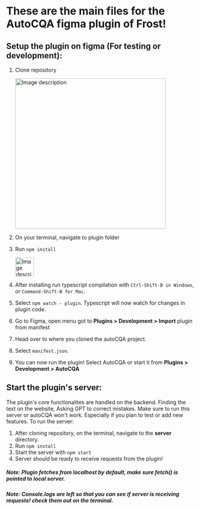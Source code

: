 # These are the main files for the AutoCQA figma plugin of Frost!

## Setup the plugin on figma (For testing or development):

1. Clone repository

   <img src="https://github.com/lxpocampoFrost/AutoCQA/assets/117623161/b2b6dff2-7a73-45ac-baa6-8981980e6cd0" alt="Image description" height="400">

3. On your terminal, navigate to plugin folder
4. Run  `npm install`
   
   <img src="https://github.com/lxpocampoFrost/AutoCQA/assets/117623161/9f00c5fb-2817-4a39-a2ef-8848650d451c" alt="Image description" height="50">

6. After installing run typescript compilation with `Ctrl-Shift-B in Windows`, or `Command-Shift-B for Mac`.
7. Select `npm watch - plugin`. Typescript will now watch for changes in plugin code.
8. Go to Figma, open menu got to **Plugins > Development > Import** plugin from manifest
9. Head over to where you cloned the autoCQA project.
10. Select `manifest.json`.
11. You can now run the plugin! Select AutoCQA or start it from **Plugins > Development > AutoCQA**


## Start the plugin's server:

The plugin's core functionalites are handled on the backend. Finding the text on the website, Asking GPT to correct mistakes. 
Make sure to run this server or autoCQA won't work. Especially if you plan to test or add new features.
To run the server: 

1. After cloning repository, on the terminal, navigate to the **server** directory.
2. Run `npm install`
3. Start the server with `npm start`
4. Server should be ready to receive requests from the plugin!
##### Note: Plugin fetches from localhost by default, make sure fetch() is pointed to local server.
##### Note: Console.logs are left so that you can see if server is receiving requests! check them out on the terminal.

